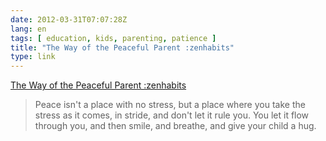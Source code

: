 ```yaml
---
date: 2012-03-31T07:07:28Z
lang: en
tags: [ education, kids, parenting, patience ]
title: "The Way of the Peaceful Parent :zenhabits"
type: link
---
```


[The Way of the Peaceful Parent
:zenhabits](http://zenhabits.net/the-way/)

> Peace isn't a place with no stress, but a place where you take the
> stress as it comes, in stride, and don't let it rule you. You let it
> flow through you, and then smile, and breathe, and give your child a
> hug.


